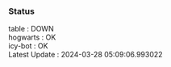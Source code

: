 ### Status


table : DOWN  
hogwarts : OK  
icy-bot : OK  
Latest Update : 2024-03-28 05:09:06.993022
